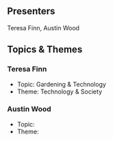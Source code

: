 ## Presenters

Teresa Finn, Austin Wood

## Topics & Themes

### Teresa Finn

* Topic: Gardening & Technology
* Theme: Technology & Society

### Austin Wood

* Topic:
* Theme:
